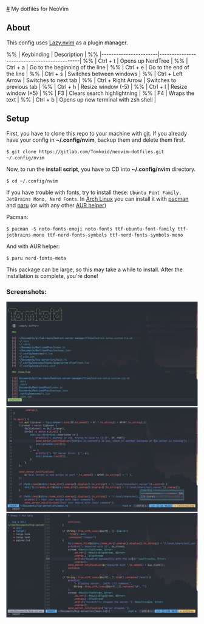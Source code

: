 [#](#) My dotfiles for NeoVim

## About
This config uses [Lazy.nvim](https://github.com/folke/lazy.nvim) as a plugin manager.

%% | Keybinding            | Description                                 |
%% |-----------------------|---------------------------------------------|
%% | Ctrl + t              | Opens up NerdTree                           |
%% | Ctrl + a              | Go to the beginning of the line	      |
%% | Ctrl + e              | Go to the end of the line	       	      |
%% | Ctrl + s              | Switches between windows                    |
%% | Ctrl + Left Arrow     | Switches to next tab                        |
%% | Ctrl + Right Arrow    | Switches to previous tab                    |
%% | Ctrl + h              | Resize window (-5)                          |
%% | Ctrl + l              | Resize window (+5)                          |
%% | F3                    | Clears search highlightning                 |
%% | F4                    | Wraps the text                              | 
%% | Ctrl + b              | Opens up new terminal with zsh shell        |

## Setup
First, you have to clone this repo to your machine with [git](https://github.com/git/git).
If you already have your config in **~/.config/nvim**, backup them and delete them first.
```
$ git clone https://gitlab.com/Tomkoid/neovim-dotfiles.git ~/.config/nvim
```
Now, to run the **install script**, you have to CD into **~/.config/nvim** directory.
```
$ cd ~/.config/nvim
```

If you have trouble with fonts, try to install these: `Ubuntu Font Family, JetBrains Mono, Nerd Fonts`.
In [Arch Linux](https://archlinux.org) you can install it with [pacman](https://wiki.archlinux.org/title/pacman) and [paru](https://github.com/Morganamilo/paru) (or with any other [AUR helper](https://wiki.archlinux.org/title/AUR_helpers))

Pacman:
```
$ pacman -S noto-fonts-emoji noto-fonts ttf-ubuntu-font-family ttf-jetbrains-mono ttf-nerd-fonts-symbols ttf-nerd-fonts-symbols-mono
```
And with AUR helper:
```
$ paru nerd-fonts-meta
```

This package can be large, so this may take a while to install.
After the installation is complete, you're done!

### Screenshots:
<img src="images/start.png">

<img src="images/in_action.png">

<img src="images/in_action_with_nerdtree.png">
